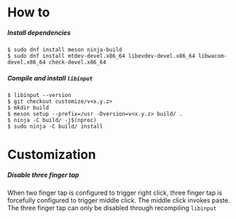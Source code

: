 # How to

##### Install dependencies

```shell
$ sudo dnf install meson ninja-build
$ sudo dnf install mtdev-devel.x86_64 libevdev-devel.x86_64 libwacom-devel.x86_64 check-devel.x86_64
```



##### Compile and install `libinput`

```shell
$ libinput --version
$ git checkout customize/v<x.y.z>
$ mkdir build
$ meson setup --prefix=/usr -Dversion=v<x.y.z> build/ .
$ ninja -C build/ -j$(nproc)
$ sudo ninja -C build/ install
```





# Customization

##### Disable three finger tap

When two finger tap is configured to trigger right click, three finger tap is forcefully configured to trigger middle click. The middle click invokes paste. The three finger tap can only be disabled through recompiling `libinput`
